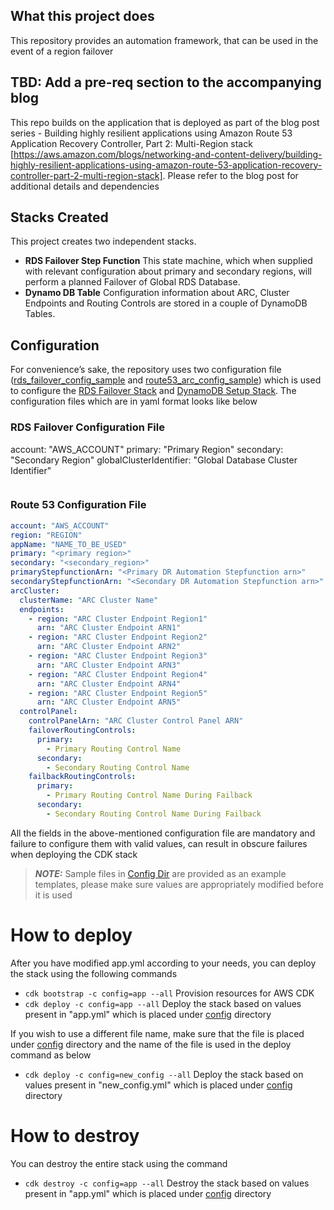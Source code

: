 ## What this project does

This repository provides an automation framework, that can be used in the event of a region failover

## TBD: Add a pre-req section to the accompanying blog
This repo builds on the application that is deployed as part of the blog post series - Building highly resilient applications using Amazon Route 53 Application Recovery Controller, Part 2: Multi-Region stack [https://aws.amazon.com/blogs/networking-and-content-delivery/building-highly-resilient-applications-using-amazon-route-53-application-recovery-controller-part-2-multi-region-stack]. Please
refer to the blog post for additional details and dependencies

## Stacks Created

This project creates two independent stacks. 
- **RDS Failover Step Function**
This state machine, which when supplied with relevant configuration about primary and secondary regions, will perform a planned Failover of Global RDS Database.
- **Dynamo DB Table**
Configuration information about ARC, Cluster Endpoints and Routing Controls are stored in a couple of DynamoDB Tables.

## Configuration
For convenience’s sake, the repository uses two configuration file ([rds_failover_config_sample](./config/rds_failover_config_sample.yml) and [route53_arc_config_sample](./config/route53_arc_config_sample.yml)) which is used to configure 
the [RDS Failover Stack](./lib/rds-failover-stack.ts) and [DynamoDB Setup Stack](./lib/dd-setup-stack.ts). The configuration files which are in yaml format looks like below

### RDS Failover Configuration File
account: "AWS_ACCOUNT"
primary: "Primary Region"
secondary: "Secondary Region"
globalClusterIdentifier: "Global Database Cluster Identifier"

```yaml
```
### Route 53 Configuration File
```yaml
account: "AWS_ACCOUNT"
region: "REGION"
appName: "NAME_TO_BE_USED"
primary: "<primary region>"
secondary: "<secondary_region>"
primaryStepfunctionArn: "<Primary DR Automation Stepfunction arn>"
secondaryStepfunctionArn: "<Secondary DR Automation Stepfunction arn>"
arcCluster:
  clusterName: "ARC Cluster Name"
  endpoints:
    - region: "ARC Cluster Endpoint Region1"
      arn: "ARC Cluster Endpoint ARN1"
    - region: "ARC Cluster Endpoint Region2"
      arn: "ARC Cluster Endpoint ARN2"
    - region: "ARC Cluster Endpoint Region3"
      arn: "ARC Cluster Endpoint ARN3"
    - region: "ARC Cluster Endpoint Region4"
      arn: "ARC Cluster Endpoint ARN4"
    - region: "ARC Cluster Endpoint Region5"
      arn: "ARC Cluster Endpoint ARN5"
  controlPanel:
    controlPanelArn: "ARC Cluster Control Panel ARN"
    failoverRoutingControls:
      primary:
        - Primary Routing Control Name
      secondary:
        - Secondary Routing Control Name
    failbackRoutingControls:
      primary:
        - Primary Routing Control Name During Failback
      secondary:
        - Secondary Routing Control Name During Failback
```

All the fields in the above-mentioned configuration file are mandatory and failure to configure them with valid values, can result in obscure failures when deploying the CDK stack

> **_NOTE:_**  Sample files in [Config Dir](./config) are provided as an example templates, please make sure values are appropriately modified before it is used

# How to deploy

After you have modified app.yml according to your needs, you can deploy the stack using the following commands

* `cdk bootstrap -c config=app --all`   Provision resources for AWS CDK
* `cdk deploy -c config=app --all`   Deploy the stack based on values present in "app.yml" which is placed under [config](./config) directory

If you wish to use a different file name, make sure that the file is placed under [config](./config) directory and the name of the file
is used in the deploy command as below

* `cdk deploy -c config=new_config --all`   Deploy the stack based on values present in "new_config.yml" which is placed under [config](./config) directory

# How to destroy

You can destroy the entire stack using the command

* `cdk destroy -c config=app --all` Destroy the stack based on values present in "app.yml" which is placed under [config](./config) directory